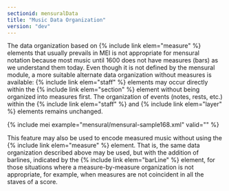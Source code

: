 ```yaml
---
sectionid: mensuralData
title: "Music Data Organization"
version: "dev"
---
```


The data organization based on {% include link elem="measure" %} elements that usually prevails in MEI is not appropriate for mensural notation because most music until 1600 does not have measures (bars) as we understand them today. Even though it is not defined by the mensural module, a more suitable alternate data organization without measures is available: {% include link elem="staff" %} elements may occur directly within the {% include link elem="section" %} element without being organized into measures first. The organization of events (notes, rests, etc.) within the {% include link elem="staff" %} and {% include link elem="layer" %} elements remains unchanged.

{% include mei example="mensural/mensural-sample168.xml" valid="" %}

This feature may also be used to encode measured music without using the {% include link elem="measure" %} element. That is, the same data organization described above may be used, but with the addition of barlines, indicated by the {% include link elem="barLine" %} element, for those situations where a measure-by-measure organization is not appropriate, for example, when measures are not coincident in all the staves of a score.
